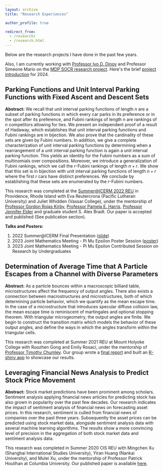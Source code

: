 ```yaml
---
layout: archive
title: "Research Experiences"

author_profile: true

redirect_from: 
  - /research/
  - /research.html
---
```


Below are the research projects I have done in the past few years. 

Also, I am currently working with [Professor Ivo D. Dinov](https://nursing.umich.edu/faculty-staff/faculty/ivo-d-dinov) and Professor Simeone Mario on the [MDP SOCR research project](https://mdp.engin.umich.edu/research_teams/socr-24/). Here's the brief [project introduction](chrome-extension://efaidnbmnnnibpcajpcglclefindmkaj/https://socr.umich.edu/docs/uploads/2025/SOCR_MDP_2025_Projects.pdf) for 2024. 

## Parking Functions and Unit Interval Parking Functions with Fixed Ascent and Descent Sets

**Abstract:** We recall that unit interval parking functions of length $n$ are a subset of parking functions in which every car parks in its preference or in the spot after its preference, and Fubini rankings of length n are rankings of $n$ competitors allowing for ties. We present an independent proof of a result of Hadaway, which establishes that unit interval parking functions and Fubini rankings are in bijection. We also prove that the cardinality of these sets are given by Fubini numbers. In addition, we give a complete characterization of unit interval parking functions by determining when a rearrangement of a unit interval parking function is again a unit interval parking function. This
yields an identity for the Fubini numbers as a sum of multinomials over compositions. Moreover, we introduce a generalization of Fubini rankings, which we call the $r$-Fubini rankings of length $n + r$. We show that this set is in bijection with unit interval parking functions of length $n + r$ where the first $r$ cars have distinct preferences. We conclude by establishing that these sets are enumerated by the $r$-Fubini numbers.

This research was completed at the [Summer@ICERM 2022 REU](https://icerm.brown.edu/summerug/2022/) in Providence, Rhode Island with Eva Reutercrona (Pacific Lutheran University) and Juliet Whidden (Vassar College), under the mentorship of [Professor Gordon Rojas Kirby](https://sites.google.com/view/girkirby/), [Professor Pamela E. Harris](https://www.pamelaeharris.com/), [Professor Jennifer Elder](https://jennifer.totallyconsultants.com/) and graduate student S. Alex Bradt. Our paper is accepted and published (See publication section).

**Talks and Posters:**

1. 2022 Summer@ICERM Final Presentation ([slide](https://app.icerm.brown.edu/assets/372/4320/4320_3425_Reutercrona-Wang-Whidden_080320221100_Slides.pdf))
2. 2023 Joint Mathematics Meeting - Pi Mu Epsilon Poster Session ([poster](files/pf_poster.pdf))
3. 2023 Joint Mathematics Meeting - Pi Mu Epsilon Contributed Session on Research by Undergraduates

## Determination of Average Time that A Particle Escapes from a Channel with Diverse Parameters

**Abstract:** As a particle bounces within a macroscopic billiard table, microstructures affect the frequency of output angles. There also exists a connection between macrostructures and microstructures, both of which determining particle behavior, which we quantify as the mean escape time. In the case of a microstructure that introduces specular diffuse collision law, the mean escape time is reminiscent of martingales and optional stopping theorem. With triangular microgeometry, the output angles are finite. We begin to construct the transition matrix which models the behavior of these output angles, and define the ways in which the angles transform within the triangular cells.

This research was completed at Summer 2021 REU at Mount Holyoke College with Ruozhen Gong and Emily Rosaci, under the mentorship of [Professor Timothy Chumley](https://tchumley.mtholyoke.edu/?_ga=2.98059675.564660943.1704846727-1838912408.1704846727). Our group wrote a [final report](https://tchumley.mtholyoke.edu/pdf/Summer_2021_research_report.pdf) and built an [R-shiny app](https://olypys-yuxuan-wang.shinyapps.io/Billiards_Probability_and_their_Interplay/) to showcase our results.

## Leveraging Financial News Analysis to Predict Stock Price Movement

**Abstract:** Stock market predictions have been prominent among scholars. Sentiment analysis applying financial news articles for predicting stock has also grown in popularity over the past few decades. Our research indicates the impact of sentiment analysis of financial news on forecasting asset prices. In this research, sentiment is culled from financial news of companies over the past three years. Subsequently the asset prices can be predicted using stock market data, alongside sentiment analysis data with several machine learning algorithms. The results show a more convincing level of precision in the aggregation of both stock market data and sentiment analysis data.

This research was completed in Summer 2020 CIS REU with Mingchen Xu (Shanghai International Studies University), Yiran Huang (Nankai University), and Mulei Xu, under the mentorship of Professor Patrick Houlihan at Columbia University. Our published paper is available [here](https://www.airitilibrary.com/Article/Detail/P20200813001-202107-202107160001-202107160001-265-276). 
